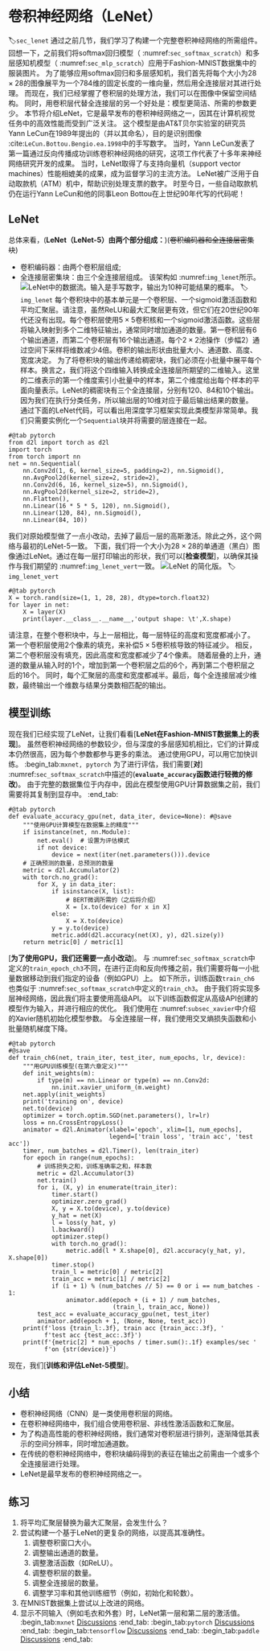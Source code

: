 # 卷积神经网络（LeNet）
:label:`sec_lenet`
通过之前几节，我们学习了构建一个完整卷积神经网络的所需组件。
回想一下，之前我们将softmax回归模型（ :numref:`sec_softmax_scratch`）和多层感知机模型（ :numref:`sec_mlp_scratch`）应用于Fashion-MNIST数据集中的服装图片。
为了能够应用softmax回归和多层感知机，我们首先将每个大小为$28\times28$的图像展平为一个784维的固定长度的一维向量，然后用全连接层对其进行处理。
而现在，我们已经掌握了卷积层的处理方法，我们可以在图像中保留空间结构。
同时，用卷积层代替全连接层的另一个好处是：模型更简洁、所需的参数更少。
本节将介绍LeNet，它是最早发布的卷积神经网络之一，因其在计算机视觉任务中的高效性能而受到广泛关注。
这个模型是由AT&T贝尔实验室的研究员Yann LeCun在1989年提出的（并以其命名），目的是识别图像 :cite:`LeCun.Bottou.Bengio.ea.1998`中的手写数字。
当时，Yann LeCun发表了第一篇通过反向传播成功训练卷积神经网络的研究，这项工作代表了十多年来神经网络研究开发的成果。
当时，LeNet取得了与支持向量机（support vector machines）性能相媲美的成果，成为监督学习的主流方法。
LeNet被广泛用于自动取款机（ATM）机中，帮助识别处理支票的数字。
时至今日，一些自动取款机仍在运行Yann LeCun和他的同事Leon Bottou在上世纪90年代写的代码呢！
## LeNet
总体来看，(**LeNet（LeNet-5）由两个部分组成：**)(~~卷积编码器和全连接层密集块~~)
* 卷积编码器：由两个卷积层组成;
* 全连接层密集块：由三个全连接层组成。
该架构如 :numref:`img_lenet`所示。
![LeNet中的数据流。输入是手写数字，输出为10种可能结果的概率。](../img/lenet.svg)
:label:`img_lenet`
每个卷积块中的基本单元是一个卷积层、一个sigmoid激活函数和平均汇聚层。请注意，虽然ReLU和最大汇聚层更有效，但它们在20世纪90年代还没有出现。每个卷积层使用$5\times 5$卷积核和一个sigmoid激活函数。这些层将输入映射到多个二维特征输出，通常同时增加通道的数量。第一卷积层有6个输出通道，而第二个卷积层有16个输出通道。每个$2\times2$池操作（步幅2）通过空间下采样将维数减少4倍。卷积的输出形状由批量大小、通道数、高度、宽度决定。
为了将卷积块的输出传递给稠密块，我们必须在小批量中展平每个样本。换言之，我们将这个四维输入转换成全连接层所期望的二维输入。这里的二维表示的第一个维度索引小批量中的样本，第二个维度给出每个样本的平面向量表示。LeNet的稠密块有三个全连接层，分别有120、84和10个输出。因为我们在执行分类任务，所以输出层的10维对应于最后输出结果的数量。
通过下面的LeNet代码，可以看出用深度学习框架实现此类模型非常简单。我们只需要实例化一个`Sequential`块并将需要的层连接在一起。
```{.python .input}
#@tab pytorch
from d2l import torch as d2l
import torch
from torch import nn
net = nn.Sequential(
    nn.Conv2d(1, 6, kernel_size=5, padding=2), nn.Sigmoid(),
    nn.AvgPool2d(kernel_size=2, stride=2),
    nn.Conv2d(6, 16, kernel_size=5), nn.Sigmoid(),
    nn.AvgPool2d(kernel_size=2, stride=2),
    nn.Flatten(),
    nn.Linear(16 * 5 * 5, 120), nn.Sigmoid(),
    nn.Linear(120, 84), nn.Sigmoid(),
    nn.Linear(84, 10))
```
我们对原始模型做了一点小改动，去掉了最后一层的高斯激活。除此之外，这个网络与最初的LeNet-5一致。
下面，我们将一个大小为$28 \times 28$的单通道（黑白）图像通过LeNet。通过在每一层打印输出的形状，我们可以[**检查模型**]，以确保其操作与我们期望的 :numref:`img_lenet_vert`一致。
![LeNet 的简化版。](../img/lenet-vert.svg)
:label:`img_lenet_vert`
```{.python .input}
#@tab pytorch
X = torch.rand(size=(1, 1, 28, 28), dtype=torch.float32)
for layer in net:
    X = layer(X)
    print(layer.__class__.__name__,'output shape: \t',X.shape)
```
请注意，在整个卷积块中，与上一层相比，每一层特征的高度和宽度都减小了。
第一个卷积层使用2个像素的填充，来补偿$5 \times 5$卷积核导致的特征减少。
相反，第二个卷积层没有填充，因此高度和宽度都减少了4个像素。
随着层叠的上升，通道的数量从输入时的1个，增加到第一个卷积层之后的6个，再到第二个卷积层之后的16个。
同时，每个汇聚层的高度和宽度都减半。最后，每个全连接层减少维数，最终输出一个维数与结果分类数相匹配的输出。
## 模型训练
现在我们已经实现了LeNet，让我们看看[**LeNet在Fashion-MNIST数据集上的表现**]。
虽然卷积神经网络的参数较少，但与深度的多层感知机相比，它们的计算成本仍然很高，因为每个参数都参与更多的乘法。
通过使用GPU，可以用它加快训练。
:begin_tab:`mxnet, pytorch`
为了进行评估，我们需要[**对**] :numref:`sec_softmax_scratch`中描述的(**`evaluate_accuracy`函数进行轻微的修改**)。
由于完整的数据集位于内存中，因此在模型使用GPU计算数据集之前，我们需要将其复制到显存中。
:end_tab:
```{.python .input}
#@tab pytorch
def evaluate_accuracy_gpu(net, data_iter, device=None): #@save
    """使用GPU计算模型在数据集上的精度"""
    if isinstance(net, nn.Module):
        net.eval()  # 设置为评估模式
        if not device:
            device = next(iter(net.parameters())).device
    # 正确预测的数量，总预测的数量
    metric = d2l.Accumulator(2)
    with torch.no_grad():
        for X, y in data_iter:
            if isinstance(X, list):
                # BERT微调所需的（之后将介绍）
                X = [x.to(device) for x in X]
            else:
                X = X.to(device)
            y = y.to(device)
            metric.add(d2l.accuracy(net(X), y), d2l.size(y))
    return metric[0] / metric[1]
```
[**为了使用GPU，我们还需要一点小改动**]。
与 :numref:`sec_softmax_scratch`中定义的`train_epoch_ch3`不同，在进行正向和反向传播之前，我们需要将每一小批量数据移动到我们指定的设备（例如GPU）上。
如下所示，训练函数`train_ch6`也类似于 :numref:`sec_softmax_scratch`中定义的`train_ch3`。
由于我们将实现多层神经网络，因此我们将主要使用高级API。
以下训练函数假定从高级API创建的模型作为输入，并进行相应的优化。
我们使用在 :numref:`subsec_xavier`中介绍的Xavier随机初始化模型参数。
与全连接层一样，我们使用交叉熵损失函数和小批量随机梯度下降。
```{.python .input}
#@tab pytorch
#@save
def train_ch6(net, train_iter, test_iter, num_epochs, lr, device):
    """用GPU训练模型(在第六章定义)"""
    def init_weights(m):
        if type(m) == nn.Linear or type(m) == nn.Conv2d:
            nn.init.xavier_uniform_(m.weight)
    net.apply(init_weights)
    print('training on', device)
    net.to(device)
    optimizer = torch.optim.SGD(net.parameters(), lr=lr)
    loss = nn.CrossEntropyLoss()
    animator = d2l.Animator(xlabel='epoch', xlim=[1, num_epochs],
                            legend=['train loss', 'train acc', 'test acc'])
    timer, num_batches = d2l.Timer(), len(train_iter)
    for epoch in range(num_epochs):
        # 训练损失之和，训练准确率之和，样本数
        metric = d2l.Accumulator(3)  
        net.train()
        for i, (X, y) in enumerate(train_iter):
            timer.start()
            optimizer.zero_grad()
            X, y = X.to(device), y.to(device)
            y_hat = net(X)
            l = loss(y_hat, y)
            l.backward()
            optimizer.step()
            with torch.no_grad():
                metric.add(l * X.shape[0], d2l.accuracy(y_hat, y), X.shape[0])
            timer.stop()
            train_l = metric[0] / metric[2]
            train_acc = metric[1] / metric[2]
            if (i + 1) % (num_batches // 5) == 0 or i == num_batches - 1:
                animator.add(epoch + (i + 1) / num_batches,
                             (train_l, train_acc, None))
        test_acc = evaluate_accuracy_gpu(net, test_iter)
        animator.add(epoch + 1, (None, None, test_acc))
    print(f'loss {train_l:.3f}, train acc {train_acc:.3f}, '
          f'test acc {test_acc:.3f}')
    print(f'{metric[2] * num_epochs / timer.sum():.1f} examples/sec '
          f'on {str(device)}')
```
现在，我们[**训练和评估LeNet-5模型**]。
## 小结
* 卷积神经网络（CNN）是一类使用卷积层的网络。
* 在卷积神经网络中，我们组合使用卷积层、非线性激活函数和汇聚层。
* 为了构造高性能的卷积神经网络，我们通常对卷积层进行排列，逐渐降低其表示的空间分辨率，同时增加通道数。
* 在传统的卷积神经网络中，卷积块编码得到的表征在输出之前需由一个或多个全连接层进行处理。
* LeNet是最早发布的卷积神经网络之一。
## 练习
1. 将平均汇聚层替换为最大汇聚层，会发生什么？
1. 尝试构建一个基于LeNet的更复杂的网络，以提高其准确性。
    1. 调整卷积窗口大小。
    1. 调整输出通道的数量。
    1. 调整激活函数（如ReLU）。
    1. 调整卷积层的数量。
    1. 调整全连接层的数量。
    1. 调整学习率和其他训练细节（例如，初始化和轮数）。
1. 在MNIST数据集上尝试以上改进的网络。
1. 显示不同输入（例如毛衣和外套）时，LeNet第一层和第二层的激活值。
:begin_tab:`mxnet`
[Discussions](https://discuss.d2l.ai/t/1861)
:end_tab:
:begin_tab:`pytorch`
[Discussions](https://discuss.d2l.ai/t/1860)
:end_tab:
:begin_tab:`tensorflow`
[Discussions](https://discuss.d2l.ai/t/1859)
:end_tab:
:begin_tab:`paddle`
[Discussions](https://discuss.d2l.ai/t/11787)
:end_tab: